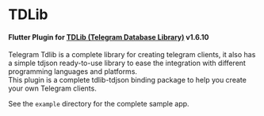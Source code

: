 # TDLib

#### Flutter Plugin for [TDLib (Telegram Database Library)](https://github.com/tdlib/td/tree/ebfe3f3d9998d8a034cb9147896a2b3d4f71eecb) v1.6.10

Telegram Tdlib is a complete library for creating telegram clients, it also has a simple tdjson ready-to-use library to ease the integration with different programming languages and platforms.<br>
This plugin is a complete tdlib-tdjson binding package to help you create your own Telegram clients.

See the `example` directory for the complete sample app.